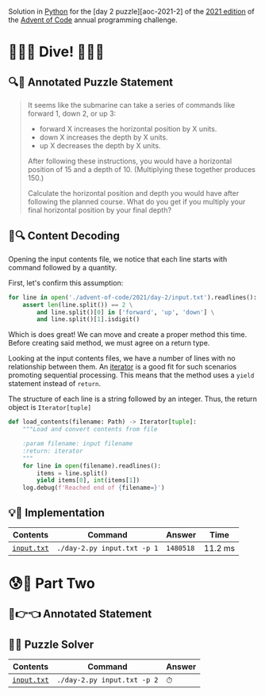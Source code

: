 Solution in [Python][py] for the [day 2 puzzle][aoc-2021-2] of the [2021 edition][aoc-2021] of the [Advent of Code][aoc] annual programming challenge.

# 🎄🌟🌟 Dive! 🎄🌟🌟

## 🔍📖 Annotated Puzzle Statement

> It seems like the submarine can take a series of commands like forward 1, down 2, or up 3:
> 
> - forward X increases the horizontal position by X units.
> - down X increases the depth by X units.
> - up X decreases the depth by X units.
> 
> After following these instructions, you would have a horizontal position of 15 and a depth of 10. (Multiplying these together produces 150.)
> 
> Calculate the horizontal position and depth you would have after following the planned course. What do you get if you multiply your final horizontal position by your final depth?

## 💾🔍 Content Decoding

Opening the input contents file, we notice that each line starts with command followed by a quantity.

First, let's confirm this assumption:

```python
for line in open('./advent-of-code/2021/day-2/input.txt').readlines():
    assert len(line.split()) == 2 \
        and line.split()[0] in ['forward', 'up', 'down'] \
        and line.split()[1].isdigit()
```

Which is does great! We can move and create a proper method this time. Before creating said method, we must agree on a return type. 

Looking at the input contents files, we have a number of lines with no relationship between them. An [iterator](py-iterator) is a good fit for such scenarios promoting sequential processing. This means that the method uses a `yield` statement instead of `return`.

The structure of each line is a string followed by an integer. Thus, the return object is `Iterator[tuple]`

```python
def load_contents(filename: Path) -> Iterator[tuple]:
    """Load and convert contents from file

    :param filename: input filename
    :return: iterator
    """
    for line in open(filename).readlines():
        items = line.split()
        yield items[0], int(items[1])
    log.debug(f'Reached end of {filename=}')
```

## 💡🙋 Implementation



Contents | Command | Answer | Time
--- | --- | --- | ---
[`input.txt`](./input.txt) | `./day-2.py input.txt -p 1` | `1480518` | 11.2 ms

# 😰🙅 Part Two

## 🥺👉👈 Annotated Statement



## 🤔🤯 Puzzle Solver


Contents | Command | Answer
--- | --- | ---
[`input.txt`](./input.txt) | `./day-2.py input.txt -p 2` | ⏱

[aoc]: https://adventofcode.com/
[aoc-2021]: https://adventofcode.com/2021/
[aoc-2021-1]: https://adventofcode.com/2021/day/1
[py]: https://docs.python.org/3/

[py-argparse]: https://docs.python.org/3/library/argparse.html
[py-cmath]: https://docs.python.org/3/library/cmath.html
[py-copy]: https://docs.python.org/3/library/copy.html
[py-counter]: https://docs.python.org/3/library/collections.html#collections.Counter
[py-decimal]: https://docs.python.org/3/library/decimal.html
[py-dict]: https://docs.python.org/3/tutorial/datastructures.html#dictionaries
[py-exit]: https://docs.python.org/3/library/sys.html?highlight=sys%20exit#sys.exit
[py-fractions]: https://docs.python.org/3/library/fractions.html
[py-generator]: https://docs.python.org/3/library/stdtypes.html#generator-types
[py-json-load]: https://docs.python.org/3/library/json.html#json.load
[py-iterator]: https://docs.python.org/3/reference/expressions.html#yield-expressions
[py-itertools]: https://docs.python.org/3/library/itertools.html
[py-itertools-permutations]: https://docs.python.org/3/library/itertools.html#itertools.permutations
[py-list]: https://docs.python.org/3/library/stdtypes.html#list
[py-main]: https://docs.python.org/3/library/__main__.html
[py-math]: https://docs.python.org/3/library/math.html
[py-math-comb]: https://docs.python.org/3/library/math.html#math.comb
[py-map]: https://docs.python.org/3/library/functions.html#map
[py-name]: https://docs.python.org/3/library/stdtypes.html#definition.__name__
[py-open]: https://docs.python.org/3/library/functions.html#open
[py-linesep]: https://docs.python.org/3/library/os.html#os.linesep
[py-read]: https://docs.python.org/3/library/io.html#io.TextIOBase.read
[py-return]: https://docs.python.org/3/reference/simple_stmts.html#the-return-statement
[py-set]: https://docs.python.org/3/library/stdtypes.html#set
[py-sn]: https://docs.python.org/3/library/types.html#types.SimpleNamespace
[py-split]: https://docs.python.org/3/library/stdtypes.html?highlight=strip#str.split
[py-string]: https://docs.python.org/3/library/stdtypes.html#textseq
[py-strip]: https://docs.python.org/3/library/stdtypes.html?highlight=strip#str.strip
[py-sum]: https://docs.python.org/3/library/functions.html#sum
[py-tuple]: https://docs.python.org/3/library/stdtypes.html#tuple
[py-zip]: https://docs.python.org/3/library/functions.html#zip
